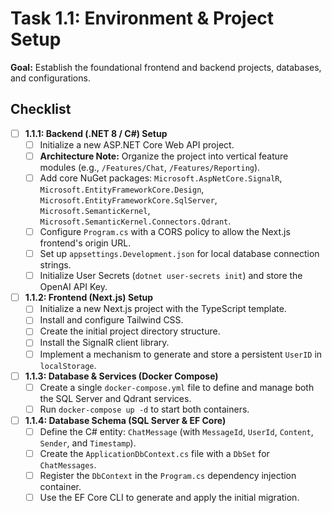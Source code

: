 # Task 1.1: Environment & Project Setup

**Goal:** Establish the foundational frontend and backend projects, databases, and configurations.

## Checklist

- [ ] **1.1.1: Backend (.NET 8 / C#) Setup**
  - [ ] Initialize a new ASP.NET Core Web API project.
  - [ ] **Architecture Note:** Organize the project into vertical feature modules (e.g., `/Features/Chat`, `/Features/Reporting`).
  - [ ] Add core NuGet packages: `Microsoft.AspNetCore.SignalR`, `Microsoft.EntityFrameworkCore.Design`, `Microsoft.EntityFrameworkCore.SqlServer`, `Microsoft.SemanticKernel`, `Microsoft.SemanticKernel.Connectors.Qdrant`.
  - [ ] Configure `Program.cs` with a CORS policy to allow the Next.js frontend's origin URL.
  - [ ] Set up `appsettings.Development.json` for local database connection strings.
  - [ ] Initialize User Secrets (`dotnet user-secrets init`) and store the OpenAI API Key.
- [ ] **1.1.2: Frontend (Next.js) Setup**
  - [ ] Initialize a new Next.js project with the TypeScript template.
  - [ ] Install and configure Tailwind CSS.
  - [ ] Create the initial project directory structure.
  - [ ] Install the SignalR client library.
  - [ ] Implement a mechanism to generate and store a persistent `UserID` in `localStorage`.
- [ ] **1.1.3: Database & Services (Docker Compose)**
  - [ ] Create a single `docker-compose.yml` file to define and manage both the SQL Server and Qdrant services.
  - [ ] Run `docker-compose up -d` to start both containers.
- [ ] **1.1.4: Database Schema (SQL Server & EF Core)**
  - [ ] Define the C# entity: `ChatMessage` (with `MessageId`, `UserId`, `Content`, `Sender`, and `Timestamp`).
  - [ ] Create the `ApplicationDbContext.cs` file with a `DbSet` for `ChatMessages`.
  - [ ] Register the `DbContext` in the `Program.cs` dependency injection container.
  - [ ] Use the EF Core CLI to generate and apply the initial migration. 